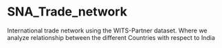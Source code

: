 # SNA_Trade_network
International trade network using the WITS-Partner dataset. Where we analyze relationship between the different Countries  with respect to India
